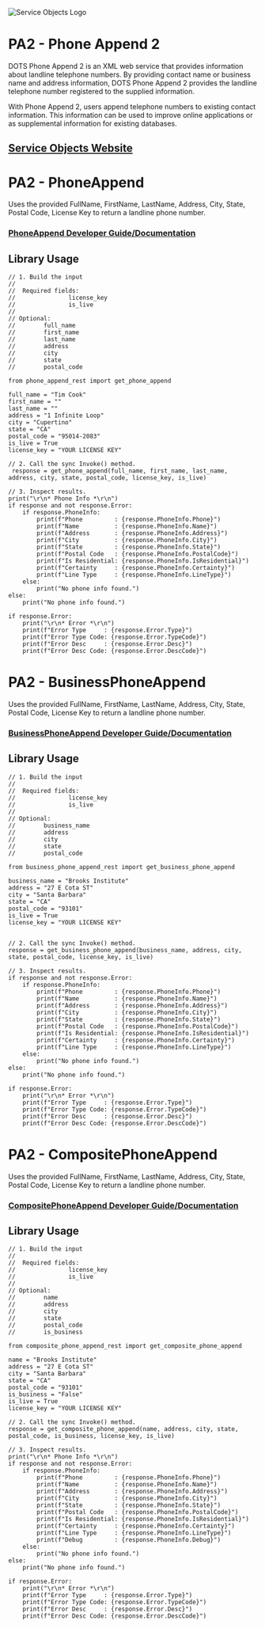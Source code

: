 ﻿![Service Objects Logo](https://www.serviceobjects.com/wp-content/uploads/2021/05/SO-Logo-with-TM.gif "Service Objects Logo")

# PA2 - Phone Append 2

DOTS Phone Append 2 is an XML web service that provides information about landline telephone numbers. By providing contact name or business name and address information, DOTS Phone Append 2 provides the landline telephone number registered to the supplied information.

With Phone Append 2, users append telephone numbers to existing contact information. This information can be used to improve online applications or as supplemental information for existing databases.

## [Service Objects Website](https://serviceobjects.com)

# PA2 - PhoneAppend

Uses the provided FullName, FirstName, LastName, Address, City, State, Postal Code, License Key to return a landline phone number.

### [PhoneAppend Developer Guide/Documentation](https://www.serviceobjects.com/docs/dots-phone-append-2/pa2-operations/pa2-phoneappend-recommended/)

## Library Usage

```
// 1. Build the input
//
//  Required fields:
//               license_key
//               is_live
// 
// Optional:
//        full_name
//        first_name
//        last_name
//        address
//        city
//        state	
//        postal_code

from phone_append_rest import get_phone_append

full_name = "Tim Cook"
first_name = ""
last_name = ""
address = "1 Infinite Loop"
city = "Cupertino"
state = "CA"
postal_code = "95014-2083"
is_live = True
license_key = "YOUR LICENSE KEY"

// 2. Call the sync Invoke() method.
 response = get_phone_append(full_name, first_name, last_name, address, city, state, postal_code, license_key, is_live)

// 3. Inspect results.
print("\r\n* Phone Info *\r\n")
if response and not response.Error:
    if response.PhoneInfo:
        print(f"Phone         : {response.PhoneInfo.Phone}")
        print(f"Name          : {response.PhoneInfo.Name}")
        print(f"Address       : {response.PhoneInfo.Address}")
        print(f"City          : {response.PhoneInfo.City}")
        print(f"State         : {response.PhoneInfo.State}")
        print(f"Postal Code   : {response.PhoneInfo.PostalCode}")
        print(f"Is Residential: {response.PhoneInfo.IsResidential}")
        print(f"Certainty     : {response.PhoneInfo.Certainty}")
        print(f"Line Type     : {response.PhoneInfo.LineType}")
    else:
        print("No phone info found.")
else:
    print("No phone info found.")

if response.Error:
    print("\r\n* Error *\r\n")
    print(f"Error Type     : {response.Error.Type}")
    print(f"Error Type Code: {response.Error.TypeCode}")
    print(f"Error Desc     : {response.Error.Desc}")
    print(f"Error Desc Code: {response.Error.DescCode}")
```
# PA2 - BusinessPhoneAppend

Uses the provided FullName, FirstName, LastName, Address, City, State, Postal Code, License Key to return a landline phone number.

### [BusinessPhoneAppend Developer Guide/Documentation](https://www.serviceobjects.com/docs/dots-phone-append-2/pa2-operations/pa2-businessphoneappend/)

## Library Usage

```
// 1. Build the input
//
//  Required fields:
//               license_key
//               is_live
// 
// Optional:
//        business_name
//        address
//        city
//        state
//        postal_code

from business_phone_append_rest import get_business_phone_append

business_name = "Brooks Institute"
address = "27 E Cota ST"
city = "Santa Barbara"
state = "CA"
postal_code = "93101"
is_live = True
license_key = "YOUR LICENSE KEY"


// 2. Call the sync Invoke() method.
response = get_business_phone_append(business_name, address, city, state, postal_code, license_key, is_live)

// 3. Inspect results.
if response and not response.Error:
    if response.PhoneInfo:
        print(f"Phone         : {response.PhoneInfo.Phone}")
        print(f"Name          : {response.PhoneInfo.Name}")
        print(f"Address       : {response.PhoneInfo.Address}")
        print(f"City          : {response.PhoneInfo.City}")
        print(f"State         : {response.PhoneInfo.State}")
        print(f"Postal Code   : {response.PhoneInfo.PostalCode}")
        print(f"Is Residential: {response.PhoneInfo.IsResidential}")
        print(f"Certainty     : {response.PhoneInfo.Certainty}")
        print(f"Line Type     : {response.PhoneInfo.LineType}")
    else:
        print("No phone info found.")
else:
    print("No phone info found.")

if response.Error:
    print("\r\n* Error *\r\n")
    print(f"Error Type     : {response.Error.Type}")
    print(f"Error Type Code: {response.Error.TypeCode}")
    print(f"Error Desc     : {response.Error.Desc}")
    print(f"Error Desc Code: {response.Error.DescCode}")
```
# PA2 - CompositePhoneAppend

Uses the provided FullName, FirstName, LastName, Address, City, State, Postal Code, License Key to return a landline phone number.

### [CompositePhoneAppend Developer Guide/Documentation](https://www.serviceobjects.com/docs/dots-phone-append-2/pa2-operations/pa2-compositephoneappend/)

## Library Usage

```
// 1. Build the input
//
//  Required fields:
//               license_key
//               is_live
// 
// Optional:
//        name
//        address
//        city
//        state
//        postal_code
//        is_business

from composite_phone_append_rest import get_composite_phone_append

name = "Brooks Institute"
address = "27 E Cota ST"
city = "Santa Barbara"
state = "CA"
postal_code = "93101"
is_business = "False"
is_live = True
license_key = "YOUR LICENSE KEY"

// 2. Call the sync Invoke() method.
response = get_composite_phone_append(name, address, city, state, postal_code, is_business, license_key, is_live)

// 3. Inspect results.
print("\r\n* Phone Info *\r\n")
if response and not response.Error:
    if response.PhoneInfo:
        print(f"Phone         : {response.PhoneInfo.Phone}")
        print(f"Name          : {response.PhoneInfo.Name}")
        print(f"Address       : {response.PhoneInfo.Address}")
        print(f"City          : {response.PhoneInfo.City}")
        print(f"State         : {response.PhoneInfo.State}")
        print(f"Postal Code   : {response.PhoneInfo.PostalCode}")
        print(f"Is Residential: {response.PhoneInfo.IsResidential}")
        print(f"Certainty     : {response.PhoneInfo.Certainty}")
        print(f"Line Type     : {response.PhoneInfo.LineType}")
        print(f"Debug         : {response.PhoneInfo.Debug}")
    else:
        print("No phone info found.")
else:
    print("No phone info found.")

if response.Error:
    print("\r\n* Error *\r\n")
    print(f"Error Type     : {response.Error.Type}")
    print(f"Error Type Code: {response.Error.TypeCode}")
    print(f"Error Desc     : {response.Error.Desc}")
    print(f"Error Desc Code: {response.Error.DescCode}")
```